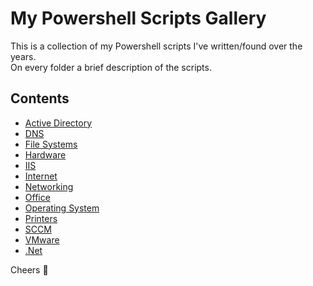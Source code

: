 # My Powershell Scripts Gallery

This is a collection of my Powershell scripts I've written/found over the years.  
On every folder a brief description of the scripts.

## Contents

* [Active Directory](Active%20Directory)
* [DNS](DNS)
* [File Systems](File%20Systems)
* [Hardware](Hardware)
* [IIS](IIS)
* [Internet](Internet)
* [Networking](Networking)
* [Office](Office)
* [Operating System](Operating%20System)
* [Printers](Printers)
* [SCCM](SCCM)
* [VMware](VMware)
* [.Net](.Net)

Cheers 🍻
